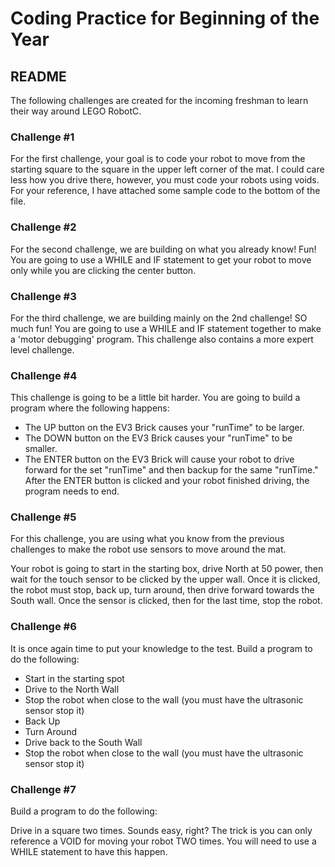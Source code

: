 # Coding Practice for Beginning of the Year
## README

The following challenges are created for the incoming freshman to learn their way around LEGO RobotC.

### Challenge #1

For the first challenge, your goal is to code your robot to move from the starting square to the square in the upper left corner of the mat. I could care less how you drive there, however, you must code your robots using voids. For your reference, I have attached some sample code to the bottom of the file.

### Challenge #2

For the second challenge, we are building on what you already know! Fun! You are going to use a WHILE and IF statement to get your robot to move only while you are clicking the center button.

### Challenge #3

For the third challenge, we are building mainly on the 2nd challenge! SO much fun! You are going to use a WHILE and IF statement together to make a 'motor debugging' program. This challenge also contains a more expert level challenge.

### Challenge #4

This challenge is going to be a little bit harder. You are going to build a program where the following happens:

 - The UP button on the EV3 Brick causes your "runTime" to be larger.
 - The DOWN button on the EV3 Brick causes your "runTime" to be smaller.
 - The ENTER button on the EV3 Brick will cause your robot to drive forward for the set "runTime" and then backup for the same "runTime." After the ENTER button is clicked and your robot finished driving, the program needs to end.

### Challenge #5

For this challenge, you are using what you know from the previous challenges to make the robot use sensors to move around the mat.

Your robot is going to start in the starting box, drive North at 50 power, then wait for the touch sensor to be clicked by the upper wall. Once it is clicked, the robot must stop, back up, turn around, then drive forward towards the South wall. Once the sensor is clicked, then for the last time, stop the robot.

### Challenge #6

It is once again time to put your knowledge to the test. Build a program to do the following:

- Start in the starting spot
- Drive to the North Wall
- Stop the robot when close to the wall (you must have the ultrasonic sensor stop it)
- Back Up
- Turn Around
- Drive back to the South Wall
- Stop the robot when close to the wall (you must have the ultrasonic sensor stop it)

### Challenge #7

Build a program to do the following:

Drive in a square two times. Sounds easy, right? The trick is you can only reference a VOID for moving your robot TWO times. You will need to use a WHILE statement to have this happen.
